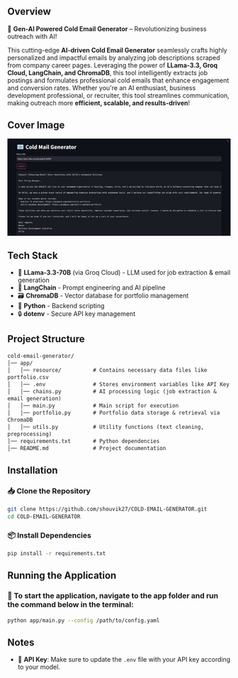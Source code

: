 ## Overview
🚀 **Gen-AI Powered Cold Email Generator** – Revolutionizing business outreach with AI!  

This cutting-edge **AI-driven Cold Email Generator** seamlessly crafts highly personalized and impactful emails by analyzing job descriptions scraped from company career pages. Leveraging the power of **LLama-3.3, Groq Cloud, LangChain, and ChromaDB**, this tool intelligently extracts job postings and formulates professional cold emails that enhance engagement and conversion rates. Whether you're an AI enthusiast, business development professional, or recruiter, this tool streamlines communication, making outreach more **efficient, scalable, and results-driven**!  

## Cover Image
![Cover Image](<cover_image.jpg>)

## Tech Stack
- 🧠 **LLama-3.3-70B** (via Groq Cloud) - LLM used for job extraction & email generation
- 🔗 **LangChain** - Prompt engineering and AI pipeline
- 🗃️ **ChromaDB** - Vector database for portfolio management
- 🐍 **Python** - Backend scripting
- 🔒 **dotenv** - Secure API key management

## Project Structure
```
cold-email-generator/
│── app/  
│   │── resource/          # Contains necessary data files like portfolio.csv
│   │── .env               # Stores environment variables like API Key
│   │── chains.py          # AI processing logic (job extraction & email generation)  
│   │── main.py            # Main script for execution  
│   │── portfolio.py       # Portfolio data storage & retrieval via ChromaDB  
│   │── utils.py           # Utility functions (text cleaning, preprocessing)  
│── requirements.txt       # Python dependencies  
│── README.md              # Project documentation
```

## Installation
### 📥 Clone the Repository
```bash
git clone https://github.com/shouvik27/COLD-EMAIL-GENERATOR.git
cd COLD-EMAIL-GENERATOR
```

### 📦 Install Dependencies
```bash
pip install -r requirements.txt
```

## Running the Application
### 🚀 To start the application, navigate to the app folder and run the command below in the terminal:
```bash
python app/main.py --config /path/to/config.yaml
```

## Notes
- 🔑 **API Key**: Make sure to update the `.env` file with your API key according to your model.




